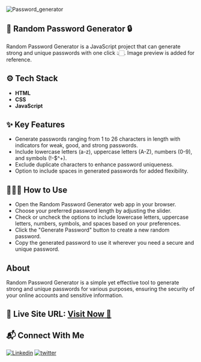 ![Password_generator](https://github.com/mhdamaan79/Random-Password-Generator/assets/118375524/2398ff54-4de1-4a4a-ad68-beec9bd904f1)

## 🔑 Random Password Generator 🔒

Random Password Generator is a JavaScript project that can generate strong and unique passwords with one click 👆🏻. Image preview is added for reference.

## ⚙️ Tech Stack

- **HTML** 
- **CSS** 
- **JavaScript**

## ✨ Key Features

- Generate passwords ranging from 1 to 26 characters in length with indicators for weak, good, and strong passwords.
- Include lowercase letters (a-z), uppercase letters (A-Z), numbers (0-9), and symbols (!-$^+).
- Exclude duplicate characters to enhance password uniqueness.
- Option to include spaces in generated passwords for added flexibility.

## 🧑🏻‍💻 How to Use

- Open the Random Password Generator web app in your browser.
- Choose your preferred password length by adjusting the slider.
- Check or uncheck the options to include lowercase letters, uppercase letters, numbers, symbols, and spaces based on your preferences.
- Click the "Generate Password" button to create a new random password.
- Copy the generated password to use it wherever you need a secure and unique password.

## About

Random Password Generator is a simple yet effective tool to generate strong and unique passwords for various purposes, ensuring the security of your online accounts and sensitive information.

## 📌 Live Site URL: <a href="https://random-password-generator-web-app-79.netlify.app/">**Visit Now** 🚀</a>

## 📬 Connect With Me

[![Linkedin](https://img.shields.io/badge/LinkedIn-1877F2?style=for-the-badge&logo=linkedin&logoColor=white)](https://www.linkedin.com/in/mhdamaan79/)
[![twitter](	https://img.shields.io/badge/Twitter-1DA1F2?style=for-the-badge&logo=twitter&logoColor=white)](https://twitter.com/mhdamaan79)

